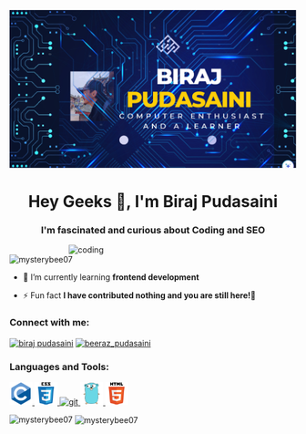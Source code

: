 ![logo](https://github.com/mysterybee07/mysterybee07/blob/main/githubprofile.png)
<h1 align="center">Hey Geeks 👋, I'm Biraj Pudasaini</h1>
<h3 align="center">I'm fascinated and curious about Coding and SEO</h3>
<img allign="right" alt="coding" width="400" src="https://media1.giphy.com/media/v1.Y2lkPTc5MGI3NjExcjg0eXYyZGFxMmxidXNwYjJzZnlhOGY3Z2U2ZnQzdTDNEpUTHQoQUJMHLrErGJyHg89uy71MyuHjaCZjdD1n/qgQUggAC3Pfv687qPC/giphy.gif"
<p align="right"> <img src="https://komarev.com/ghpvc/?username=mysterybee07&label=Profile%20views&color=0e75b6&style=flat" alt="mysterybee07" /> </p>

- 🔭 I’m currently learning **frontend development**

- ⚡ Fun fact **I have contributed nothing and you are still here!🤣**

<h3 align="left">Connect with me:</h3>
<p align="left">
<a href="https://linkedin.com/in/biraj pudasaini" target="blank"><img align="center" src="https://raw.githubusercontent.com/rahuldkjain/github-profile-readme-generator/master/src/images/icons/Social/linked-in-alt.svg" alt="biraj pudasaini" height="30" width="40" /></a>
<a href="https://instagram.com/beeraz_pudasaini" target="blank"><img align="center" src="https://raw.githubusercontent.com/rahuldkjain/github-profile-readme-generator/master/src/images/icons/Social/instagram.svg" alt="beeraz_pudasaini" height="30" width="40" /></a>
</p>

<h3 align="left">Languages and Tools:</h3>
<p align="left"> <a href="https://www.cprogramming.com/" target="_blank" rel="noreferrer"> <img src="https://raw.githubusercontent.com/devicons/devicon/master/icons/c/c-original.svg" alt="c" width="40" height="40"/> </a> <a href="https://www.w3schools.com/css/" target="_blank" rel="noreferrer"> <img src="https://raw.githubusercontent.com/devicons/devicon/master/icons/css3/css3-original-wordmark.svg" alt="css3" width="40" height="40"/> </a> <a href="https://git-scm.com/" target="_blank" rel="noreferrer"> <img src="https://www.vectorlogo.zone/logos/git-scm/git-scm-icon.svg" alt="git" width="40" height="40"/> </a> <a href="https://golang.org" target="_blank" rel="noreferrer"> <img src="https://raw.githubusercontent.com/devicons/devicon/master/icons/go/go-original.svg" alt="go" width="40" height="40"/> </a> <a href="https://www.w3.org/html/" target="_blank" rel="noreferrer"> <img src="https://raw.githubusercontent.com/devicons/devicon/master/icons/html5/html5-original-wordmark.svg" alt="html5" width="40" height="40"/> </a> </p>

<p><img align="left" src="https://github-readme-stats.vercel.app/api/top-langs?username=mysterybee07&show_icons=true&locale=en&layout=compact" alt="mysterybee07" /></p>

<p>&nbsp;<img align="center" src="https://github-readme-stats.vercel.app/api?username=mysterybee07&show_icons=true&locale=en" alt="mysterybee07" /></p>

<p><img align="center" src="https://github-readme-streak-stats.herokuapp.com/?user=myster
